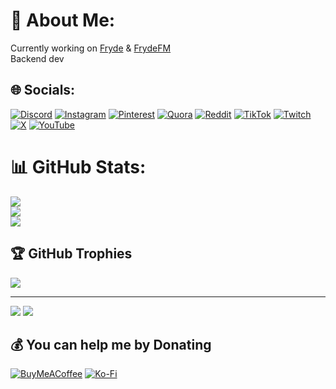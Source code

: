 # 💫 About Me:
Currently working on [Fryde](https://github.com/frydelv) & [FrydeFM](https://github.com/frydelv)<br>Backend dev


## 🌐 Socials:
[![Discord](https://img.shields.io/badge/Discord-%237289DA.svg?logo=discord&logoColor=white)](https://discord.gg/bG3C6tPzXF) [![Instagram](https://img.shields.io/badge/Instagram-%23E4405F.svg?logo=Instagram&logoColor=white)](https://instagram.com/gglvxd) [![Pinterest](https://img.shields.io/badge/Pinterest-%23E60023.svg?logo=Pinterest&logoColor=white)](https://pinterest.com/gglvxd) [![Quora](https://img.shields.io/badge/Quora-%23B92B27.svg?logo=Quora&logoColor=white)](https://quora.com/profile/gglvxd) [![Reddit](https://img.shields.io/badge/Reddit-%23FF4500.svg?logo=Reddit&logoColor=white)](https://reddit.com/user/gglvxd) [![TikTok](https://img.shields.io/badge/TikTok-%23000000.svg?logo=TikTok&logoColor=white)](https://tiktok.com/@gglvxd) [![Twitch](https://img.shields.io/badge/Twitch-%239146FF.svg?logo=Twitch&logoColor=white)](https://twitch.tv/gglvxd) [![X](https://img.shields.io/badge/X-black.svg?logo=X&logoColor=white)](https://x.com/notgglvxd) [![YouTube](https://img.shields.io/badge/YouTube-%23FF0000.svg?logo=YouTube&logoColor=white)](https://youtube.com/@gglvxd) 

# 📊 GitHub Stats:
![](https://gitstats.gglvxd.eu.org/api?username=GGLVXD&theme=dark&hide_border=false&include_all_commits=true&count_private=true)<br/>
![](https://gitstats.gglvxd.eu.org/?user=GGLVXD&theme=dark&hide_border=false)<br/>
![](https://gitstats.gglvxd.eu.org/api/top-langs/?username=GGLVXD&theme=dark&hide_border=false&layout=compact&langs_count=200&count_private=true&include_all_commits=true&hide=html)

## 🏆 GitHub Trophies
![](https://github-profile-trophy.vercel.app/?username=GGLVXD&theme=radical&no-frame=false&no-bg=false&margin-w=4)

---
![](https://komarev.com/ghpvc/?username=GGLVXD&color=green)
[![](https://visitcount.itsvg.in/api?id=GGLVXD&icon=1&color=12)](https://visitcount.itsvg.in)

  ## 💰 You can help me by Donating
  [![BuyMeACoffee](https://img.shields.io/badge/Buy%20Me%20a%20Coffee-ffdd00?style=for-the-badge&logo=buy-me-a-coffee&logoColor=black)](https://buymeacoffee.com/gglvxd) [![Ko-Fi](https://img.shields.io/badge/Ko--fi-F16061?style=for-the-badge&logo=ko-fi&logoColor=white)](https://ko-fi.com/gglvxd) 

  
<!-- Proudly created with GPRM ( https://gprm.itsvg.in ) -->
